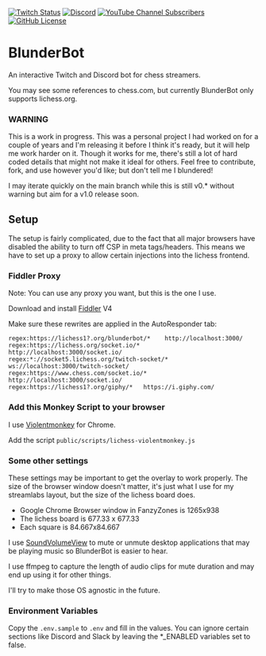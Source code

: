 [![Twitch Status](https://img.shields.io/twitch/status/NateBrady23)](https://twitch.tv/NateBrady23)
[![Discord](https://img.shields.io/discord/833463969027981332?label=Discord&logo=discord&style=flat)](https://discord.gg/MfsRvaMeqU)
[![YouTube Channel Subscribers](https://img.shields.io/youtube/channel/subscribers/UCNmr4iM5RfHc8L_DfIIb_ow)](https://youtube.com/@natebrady)
[![GitHub License](https://img.shields.io/github/license/NateBrady23/blunderbot)](https://github.com/NateBrady23/blunderbot/blob/main/LICENSE)

# BlunderBot

An interactive Twitch and Discord bot for chess streamers.

You may see some references to chess.com, but currently BlunderBot only supports lichess.org.

### WARNING

This is a work in progress. This was a personal project I had worked on for a couple of years and I'm releasing it before I think it's ready, but it will help me work harder on it. Though it works for me, there's still a lot of hard coded details that might not make it ideal for others. Feel free to contribute, fork, and use however you'd like; but don't tell me I blundered!

I may iterate quickly on the main branch while this is still v0.* without warning but aim for a v1.0 release soon.

## Setup

The setup is fairly complicated, due to the fact that all major browsers have disabled the ability to turn off CSP in meta tags/headers. This means we have to set up a proxy to allow certain injections into the lichess frontend.

### Fiddler Proxy

Note: You can use any proxy you want, but this is the one I use.

Download and install [Fiddler](https://www.telerik.com/download/fiddler) V4

Make sure these rewrites are applied in the AutoResponder tab:

```
regex:https://lichess1?.org/blunderbot/*	http://localhost:3000/
regex:https://lichess.org/socket.io/*	http://localhost:3000/socket.io/
regex:*://socket5.lichess.org/twitch-socket/*	ws://localhost:3000/twitch-socket/
regex:https://www.chess.com/socket.io/*	http://localhost:3000/socket.io/
regex:https://lichess1?.org/giphy/*   https://i.giphy.com/
```

### Add this Monkey Script to your browser

I use [Violentmonkey](https://chromewebstore.google.com/detail/violentmonkey/jinjaccalgkegednnccohejagnlnfdag?pli=1) for Chrome. 

Add the script `public/scripts/lichess-violentmonkey.js`


### Some other settings

These settings may be important to get the overlay to work properly. The size of the browser window doesn't matter, it's just what I use for my streamlabs layout, but the size of the lichess board does.

 - Google Chrome Browser window in FanzyZones is 1265x938
 - The lichess board is 677.33 x 677.33
 - Each square is 84.667x84.667

I use [SoundVolumeView](https://www.nirsoft.net/utils/sound_volume_view.html) to mute or unmute desktop applications that may be playing music so BlunderBot is easier to hear.

I use ffmpeg to capture the length of audio clips for mute duration and may end up using it for other things.

I'll try to make those OS agnostic in the future.

### Environment Variables

Copy the `.env.sample` to `.env` and fill in the values. You can ignore certain sections like Discord and Slack by leaving the *_ENABLED variables set to false.
